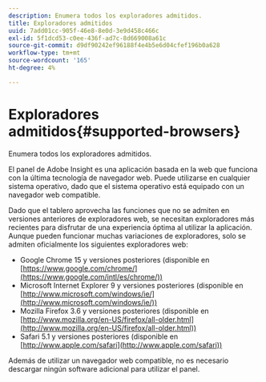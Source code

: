 ```yaml
---
description: Enumera todos los exploradores admitidos.
title: Exploradores admitidos
uuid: 7add01cc-905f-46e8-8e0d-3e9d458c466c
exl-id: 5f1dcd53-c0ee-436f-ad7c-8d669008a61c
source-git-commit: d9df90242ef96188f4e4b5e6d04cfef196b0a628
workflow-type: tm+mt
source-wordcount: '165'
ht-degree: 4%

---
```


# Exploradores admitidos{#supported-browsers}

Enumera todos los exploradores admitidos.

El panel de Adobe Insight es una aplicación basada en la web que funciona con la última tecnología de navegador web. Puede utilizarse en cualquier sistema operativo, dado que el sistema operativo está equipado con un navegador web compatible.

Dado que el tablero aprovecha las funciones que no se admiten en versiones anteriores de exploradores web, se necesitan exploradores más recientes para disfrutar de una experiencia óptima al utilizar la aplicación. Aunque pueden funcionar muchas variaciones de exploradores, solo se admiten oficialmente los siguientes exploradores web:

* Google Chrome 15 y versiones posteriores (disponible en [https://www.google.com/chrome/](https://www.google.com/intl/es/chrome/))
* Microsoft Internet Explorer 9 y versiones posteriores (disponible en [http://www.microsoft.com/windows/ie/](http://www.microsoft.com/windows/ie/))
* Mozilla Firefox 3.6 y versiones posteriores (disponible en [http://www.mozilla.org/en-US/firefox/all-older.html](http://www.mozilla.org/en-US/firefox/all-older.html))
* Safari 5.1 y versiones posteriores (disponible en [http://www.apple.com/safari](http://www.apple.com/safari))

Además de utilizar un navegador web compatible, no es necesario descargar ningún software adicional para utilizar el panel.
